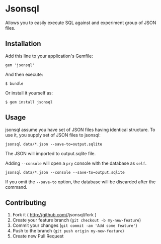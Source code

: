 # Jsonsql

Allows you to easily execute SQL against and experiment group of JSON files.

## Installation

Add this line to your application's Gemfile:

    gem 'jsonsql'

And then execute:

    $ bundle

Or install it yourself as:

    $ gem install jsonsql

## Usage

jsonsql assume you have set of JSON files having identical structure. To use it, you supply set of JSON files to jsonsql:

```
jsonsql data/*.json --save-to=output.sqlite
```

The JSON will imported to output.sqlite file.

Adding ``--console`` will open a ``pry`` console with the database as ``self``.

```
jsonsql data/*.json --console --save-to=output.sqlite
```

If you omit the ``--save-to`` option, the database will be discarded after the command.

## Contributing

1. Fork it ( http://github.com/<my-github-username>/jsonsql/fork )
2. Create your feature branch (`git checkout -b my-new-feature`)
3. Commit your changes (`git commit -am 'Add some feature'`)
4. Push to the branch (`git push origin my-new-feature`)
5. Create new Pull Request
